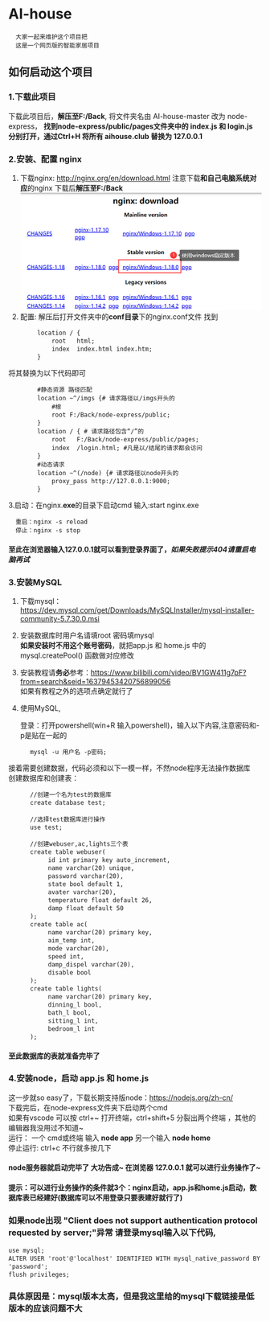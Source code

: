 # AI-house
      大家一起来维护这个项目把
      这是一个网页版的智能家居项目
## 如何启动这个项目

### 1.下载此项目
   下载此项目后，**解压至F:/Back**,
   将文件夹名由 AI-house-master 改为 node-express，
   **找到node-express/public/pages文件夹中的 index.js 和 login.js**
   **分别打开，通过Ctrl+H 将所有 aihouse.club 替换为 127.0.0.1**

### 2.安装、配置 nginx
1. 下载nginx: http://nginx.org/en/download.html
   注意下载**和自己电脑系统对应**的nginx 下载后**解压至F:/Back**
   <img width="550px" src="https://github.com/smooth-cat/AI-house/blob/master/public/imgs/nginx.png">
2. 配置: 解压后打开文件夹中的**conf目录**下的nginx.conf文件
   找到
```
        location / {
            root   html;
            index  index.html index.htm;
        }
```
   将其替换为以下代码即可
```
        #静态资源 路径匹配
        location ~^/imgs {# 请求路径以/imgs开头的
            #根
            root F:/Back/node-express/public; 
        }
        location / { # 请求路径包含“/”的
            root   F:/Back/node-express/public/pages;
            index  /login.html; #凡是以/结尾的请求都会访问
        }
        #动态请求
        location ~^(/node) {# 请求路径以node开头的
            proxy_pass http://127.0.0.1:9000;
        }
```
3.启动：在nginx.**exe**的目录下启动cmd 输入:start nginx.exe

      重启：nginx -s reload
      停止：nginx -s stop
#### 至此在浏览器输入127.0.0.1就可以看到登录界面了，***如果失败提示404请重启电脑再试***
  
### 3.安装MySQL
1. 下载mysql：https://dev.mysql.com/get/Downloads/MySQLInstaller/mysql-installer-community-5.7.30.0.msi
2. 安装数据库时用户名请填root  密码填mysql  
   **如果安装时不用这个账号密码**，就把app.js 和 home.js 中的 mysql.createPool() 函数做对应修改 
3. 安装教程请**务必**参考：https://www.bilibili.com/video/BV1GW411g7pF?from=search&seid=16379453420756899056  
   如果有教程之外的选项点确定就行了
4. 使用MySQL,

   登录：打开powershell(win+R 输入powershell)，输入以下内容,注意密码和-p是贴在一起的
```
      mysql -u 用户名 -p密码;  
```      
   接着需要创建数据，代码必须和以下一模一样，不然node程序无法操作数据库  
   创建数据库和创建表：
```
      //创建一个名为test的数据库
      create database test;
      
      //选择test数据库进行操作
      use test;
      
      //创建webuser,ac,lights三个表
      create table webuser(
           id int primary key auto_increment,
           name varchar(20) unique,
           password varchar(20),
           state bool default 1,
           avater varchar(20),
           temperature float default 26,
           damp float default 50
      );
      create table ac(
           name varchar(20) primary key,
           aim_temp int,
           mode varchar(20),
           speed int,
           damp_dispel varchar(20),
           disable bool
      );
      create table lights(
           name varchar(20) primary key,
           dinning_l bool,
           bath_l bool,
           sitting_l int,
           bedroom_l int
      );
```

#### 至此数据库的表就准备完毕了

### 4.安装node，启动 app.js 和 home.js
   这一步就so easy了，下载长期支持版node：https://nodejs.org/zh-cn/   
   下载完后，在node-express文件夹下启动两个cmd   
   如果有vscode 可以按 ctrl+~ 打开终端，ctrl+shift+5 分裂出两个终端 ，其他的编辑器我没用过不知道~  
   运行： 一个 cmd或终端 输入 **node app**  另一个输入 **node home**  
   停止运行: ctrl+c 不行就多按几下  
#### node服务器就启动完毕了 大功告成~ 在浏览器 127.0.0.1 就可以进行业务操作了~
#### 提示：可以进行业务操作的条件就3个：nginx启动，app.js和home.js启动，数据库表已经建好(数据库可以不用登录只要表建好就行了)
### 如果node出现 "Client does not support authentication protocol requested by server;"异常 请登录mysql输入以下代码,
```
use mysql;
ALTER USER 'root'@'localhost' IDENTIFIED WITH mysql_native_password BY 'password';
flush privileges;
```
### 具体原因是：mysql版本太高，但是我这里给的mysql下载链接是低版本的应该问题不大
